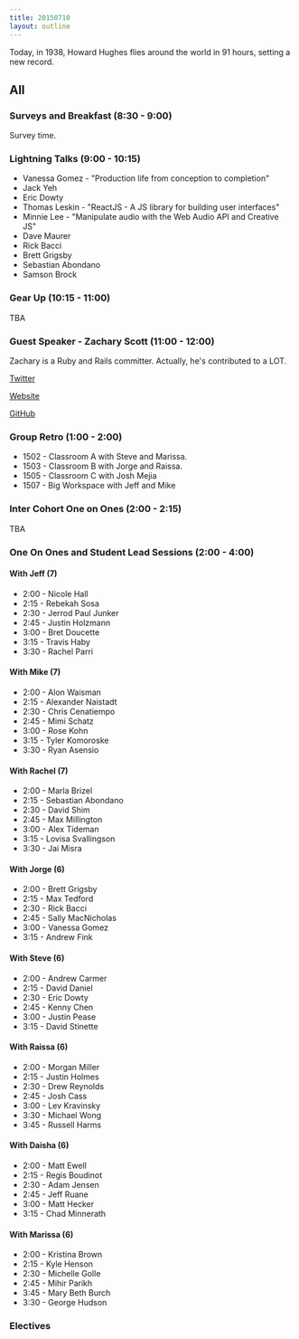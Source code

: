 ```yaml
---
title: 20150710
layout: outline
---
```


Today, in 1938, Howard Hughes flies around the world in 91 hours, setting a new record.

## All

### Surveys and Breakfast (8:30 - 9:00)

Survey time.

### Lightning Talks (9:00 - 10:15)

* Vanessa Gomez - "Production life from conception to completion"
* Jack Yeh
* Eric Dowty
* Thomas Leskin - "ReactJS - A JS library for building user interfaces"
* Minnie Lee - "Manipulate audio with the Web Audio API and Creative JS"
* Dave Maurer
* Rick Bacci
* Brett Grigsby
* Sebastian Abondano
* Samson Brock

### Gear Up (10:15 - 11:00)

TBA

### Guest Speaker - Zachary Scott (11:00 - 12:00)

Zachary is a Ruby and Rails committer. Actually, he's contributed to a LOT.

[Twitter](https://twitter.com/_zzak)

[Website](http://zzak.io/)

[GitHub](https://github.com/zzak)

### Group Retro (1:00 - 2:00)

* 1502 - Classroom A with Steve and Marissa.
* 1503 - Classroom B with Jorge and Raissa.
* 1505 - Classroom C with Josh Mejia
* 1507 - Big Workspace with Jeff and Mike

### Inter Cohort One on Ones (2:00 - 2:15)

TBA

### One On Ones and Student Lead Sessions (2:00 - 4:00) 

#### With Jeff (7)

* 2:00 - Nicole Hall
* 2:15 - Rebekah Sosa
* 2:30 - Jerrod Paul Junker
* 2:45 - Justin Holzmann
* 3:00 - Bret Doucette
* 3:15 - Travis Haby
* 3:30 - Rachel Parri

#### With Mike (7)

* 2:00 - Alon Waisman
* 2:15 - Alexander Naistadt
* 2:30 - Chris Cenatiempo
* 2:45 - Mimi Schatz
* 3:00 - Rose Kohn
* 3:15 - Tyler Komoroske
* 3:30 - Ryan Asensio

#### With Rachel (7)

* 2:00 - Marla Brizel
* 2:15 - Sebastian Abondano
* 2:30 - David Shim
* 2:45 - Max Millington
* 3:00 - Alex Tideman
* 3:15 - Lovisa Svallingson
* 3:30 - Jai Misra

#### With Jorge (6)
	
* 2:00 - Brett Grigsby
* 2:15 - Max Tedford
* 2:30 - Rick Bacci
* 2:45 - Sally MacNicholas
* 3:00 - Vanessa Gomez
* 3:15 - Andrew Fink

#### With Steve (6)

* 2:00 - Andrew Carmer
* 2:15 - David Daniel
* 2:30 - Eric Dowty
* 2:45 - Kenny Chen
* 3:00 - Justin Pease
* 3:15 - David Stinette 

#### With Raissa (6)

* 2:00 - Morgan Miller
* 2:15 - Justin Holmes
* 2:30 - Drew Reynolds
* 2:45 - Josh Cass
* 3:00 - Lev Kravinsky
* 3:30 - Michael Wong
* 3:45 - Russell Harms

#### With Daisha (6)

* 2:00 - Matt Ewell
* 2:15 - Regis Boudinot
* 2:30 - Adam Jensen
* 2:45 - Jeff Ruane
* 3:00 - Matt Hecker
* 3:15 - Chad Minnerath

#### With Marissa (6)
 
* 2:00 - Kristina Brown
* 2:15 - Kyle Henson
* 2:30 - Michelle Golle
* 2:45 - Mihir Parikh
* 3:45 - Mary Beth Burch 
* 3:30 - George Hudson

### Electives


